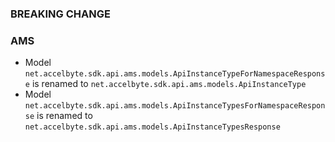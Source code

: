 ### BREAKING CHANGE

### AMS

- Model `net.accelbyte.sdk.api.ams.models.ApiInstanceTypeForNamespaceResponse` is renamed to `net.accelbyte.sdk.api.ams.models.ApiInstanceType`
- Model `net.accelbyte.sdk.api.ams.models.ApiInstanceTypesForNamespaceResponse` is renamed to `net.accelbyte.sdk.api.ams.models.ApiInstanceTypesResponse`
